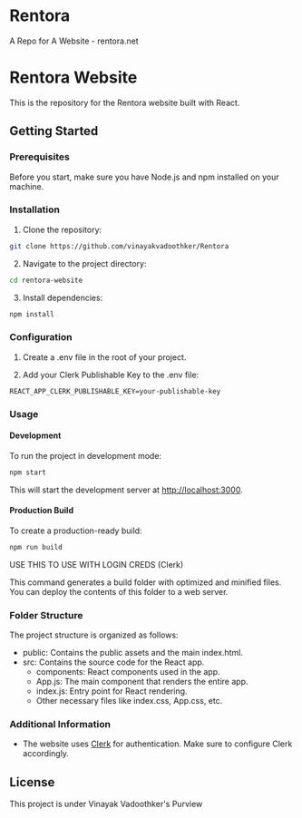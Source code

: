 # Rentora
A Repo for A Website - rentora.net


# Rentora Website

This is the repository for the Rentora website built with React.

## Getting Started

### Prerequisites

Before you start, make sure you have Node.js and npm installed on your machine.

### Installation

1. Clone the repository:

```bash
git clone https://github.com/vinayakvadoothker/Rentora
```

2. Navigate to the project directory:

```bash
cd rentora-website
```

3. Install dependencies:

```bash
npm install
```

### Configuration

1. Create a .env file in the root of your project.

2. Add your Clerk Publishable Key to the .env file:

```env
REACT_APP_CLERK_PUBLISHABLE_KEY=your-publishable-key
```

### Usage

#### Development

To run the project in development mode:

```bash
npm start
```

This will start the development server at [http://localhost:3000](http://localhost:3000).

#### Production Build

To create a production-ready build:

```bash
npm run build
```
USE THIS TO USE WITH LOGIN CREDS (Clerk)

This command generates a build folder with optimized and minified files. You can deploy the contents of this folder to a web server.

### Folder Structure

The project structure is organized as follows:

- public: Contains the public assets and the main index.html.
- src: Contains the source code for the React app.
  - components: React components used in the app.
  - App.js: The main component that renders the entire app.
  - index.js: Entry point for React rendering.
  - Other necessary files like index.css, App.css, etc.

### Additional Information

- The website uses [Clerk](https://docs.clerk.dev/) for authentication. Make sure to configure Clerk accordingly.

## License

This project is under Vinayak Vadoothker's Purview
